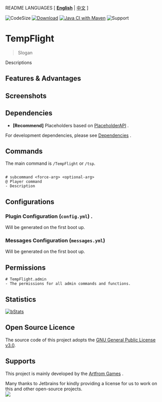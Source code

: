 ```text

```

README LANGUAGES [ [**English**](README.md) | [中文](README_CN.md)  ]

![CodeSize](https://img.shields.io/github/languages/code-size/ArtformGames/TempFlight)
[![Download](https://img.shields.io/github/downloads/ArtformGames/TempFlight/total)](https://github.com/ArtformGames/TempFlight/releases)
[![Java CI with Maven](https://github.com/ArtformGames/TempFlight/actions/workflows/maven.yml/badge.svg?branch=master)](https://github.com/ArtformGames//actions/workflows/maven.yml)
![Support](https://img.shields.io/badge/Minecraft-Java%201.16--Latest-green)

# **TempFlight**

> Slogan

Descriptions

## Features & Advantages

## Screenshots

## Dependencies

- **[Recommend]** Placeholders based on [PlaceholderAPI](https://www.spigotmc.org/resources/6245/) .

For development dependencies, please
see  [Dependencies](https://github.com/ArtformGames/TempFlight/network/dependencies) .

## Commands

The main command is `/TempFlight` or `/tsp`.

```text

# subcommand <force-arg> <optional-arg>
@ Player command
- Description

```

## Configurations

### Plugin Configuration (`config.yml`) .

Will be generated on the first boot up.

### Messages Configuration (`messages.yml`)

Will be generated on the first boot up.

## Permissions

```text
# TempFlight.admin
- The permissions for all admin commands and functions.
```

## Statistics

[![bStats](https://bstats.org/signatures/bukkit/TemplatePlugin.svg)](https://bstats.org/plugin/bukkit/TemplatePlugin/18946)

## Open Source Licence

The source code of this project adopts the [GNU General Public License v3.0](https://opensource.org/licenses/GPL-3.0).

## Supports

This project is mainly developed by the [Artfrom Games](https://github.com/ArtformGames/) .

Many thanks to Jetbrains for kindly providing a license for us to work on this and other open-source projects.  
[![](https://resources.jetbrains.com/storage/products/company/brand/logos/jb_beam.svg)](https://www.jetbrains.com/?from=https://github.com/ArtformGames/TempFlight)

